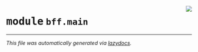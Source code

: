 <!-- markdownlint-disable -->

<a href="https://github.com/Sergoot/encashment-service/blob/master/bff/bff/main/__init__.py"><img align="right" style="float:right;" src="https://img.shields.io/badge/-source-cccccc?style=flat-square"></a>

# <kbd>module</kbd> `bff.main`








---

_This file was automatically generated via [lazydocs](https://github.com/ml-tooling/lazydocs)._

